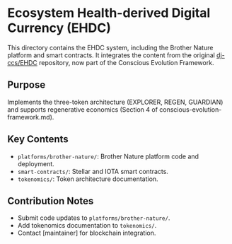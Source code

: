 # Ecosystem Health-derived Digital Currency (EHDC)

This directory contains the EHDC system, including the Brother Nature platform and smart contracts. It integrates the content from the original [dj-ccs/EHDC](https://github.com/dj-ccs/EHDC) repository, now part of the Conscious Evolution Framework.

## Purpose
Implements the three-token architecture (EXPLORER, REGEN, GUARDIAN) and supports regenerative economics (Section 4 of conscious-evolution-framework.md).

## Key Contents
- `platforms/brother-nature/`: Brother Nature platform code and deployment.
- `smart-contracts/`: Stellar and IOTA smart contracts.
- `tokenomics/`: Token architecture documentation.

## Contribution Notes
- Submit code updates to `platforms/brother-nature/`.
- Add tokenomics documentation to `tokenomics/`.
- Contact [maintainer] for blockchain integration.
